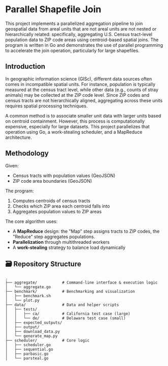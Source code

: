 # Parallel Shapefile Join

This project implements a parallelized aggregation pipeline to join geospatial data from areal units that are not areal units are not nested or hierarchically related: specifically, aggregating U.S. Census tract-level population data to ZIP code areas using centroid-based spatial joins. The program is written in Go and demonstrates the use of parallel programming to accelerate the join operation, particularly for large shapefiles.

## Introduction

In geographic information science (GISc), different data sources often comes in incompatible spatial units. For instance, population is typically measured at the census tract level, while other data (e.g., counts of stray animals) may be collected at the ZIP code level. Since ZIP codes and census tracts are not hierarchically aligned, aggregating across these units requires spatial processing techniques.

A common method is to associate smaller unit data with larger units based on centroid containment. However, this process is computationally expensive, especially for large datasets. This project parallelizes that operation using Go, a work-stealing scheduler, and a MapReduce architecture.

## Methodology

Given:
- Census tracts with population values (GeoJSON)
- ZIP code area boundaries (GeoJSON)

The program:
1. Computes centroids of census tracts
2. Checks which ZIP area each centroid falls into
3. Aggregates population values to ZIP areas

The core algorithm uses:
- A **MapReduce** design: the "Map" step assigns tracts to ZIP codes, the "Reduce" step aggregates populations.
- **Parallelization** through multithreaded workers
- A **work-stealing** strategy to balance load dynamically

## 🗃️ Repository Structure

```text
.
├── aggregate/           # Command-line interface & execution logic
│   └── aggregate.go
├── benchmark/           # Benchmarking and visualization
│   ├── benchmark.sh
│   └── plot.py
├── data/                # Data and helper scripts
│   ├── tests/
│   │   ├── ca/          # California test case (large)
│   │   └── de/          # Delaware test case (small)
│   ├── expected_outputs/
│   ├── output/
│   ├── download_data.py
│   └── generate_map.py
├── scheduler/           # Core logic
│   ├── scheduler.go
│   ├── sequential.go
│   ├── parbasic.go
│   └── parsteal.go
